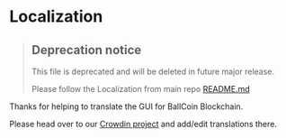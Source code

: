 # Localization

> ## Deprecation notice
>
> This file is deprecated and will be deleted in future major release.
>
> Please follow the Localization from main repo [README.md](https://github.com/ball-network/ballcoin-blockchain-gui)

Thanks for helping to translate the GUI for BallCoin Blockchain.

Please head over to our [Crowdin project](https://crowdin.com/project/ballcoin-blockchain/) and add/edit translations there.

